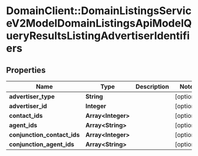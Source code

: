 # DomainClient::DomainListingsServiceV2ModelDomainListingsApiModelQueryResultsListingAdvertiserIdentifiers

## Properties
Name | Type | Description | Notes
------------ | ------------- | ------------- | -------------
**advertiser_type** | **String** |  | [optional] 
**advertiser_id** | **Integer** |  | [optional] 
**contact_ids** | **Array&lt;Integer&gt;** |  | [optional] 
**agent_ids** | **Array&lt;String&gt;** |  | [optional] 
**conjunction_contact_ids** | **Array&lt;Integer&gt;** |  | [optional] 
**conjunction_agent_ids** | **Array&lt;String&gt;** |  | [optional] 


